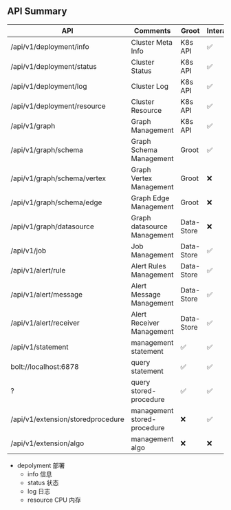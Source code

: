## API Summary

| API                               | Comments                    | Groot      | Interactive |
| --------------------------------- | --------------------------- | ---------- | ----------- |
| /api/v1/deployment/info           | Cluster Meta Info           | K8s API    | ✅          |
| /api/v1/deployment/status         | Cluster Status              | K8s API    | ✅          |
| /api/v1/deployment/log            | Cluster Log                 | K8s API    | ✅          |
| /api/v1/deployment/resource       | Cluster Resource            | K8s API    | ✅          |
| /api/v1/graph                     | Graph Management            | K8s API    | ✅          |
| /api/v1/graph/schema              | Graph Schema Management     | Groot      | ✅          |
| /api/v1/graph/schema/vertex       | Graph Vertex Management     | Groot      | ❌          |
| /api/v1/graph/schema/edge         | Graph Edge Management       | Groot      | ❌          |
| /api/v1/graph/datasource          | Graph datasource Management | Data-Store | ❌          |
| /api/v1/job                       | Job Management              | Data-Store | ✅          |
| /api/v1/alert/rule                | Alert Rules Management      | Data-Store | ✅          |
| /api/v1/alert/message             | Alert Message Management    | Data-Store | ✅          |
| /api/v1/alert/receiver            | Alert Receiver Management   | Data-Store | ✅          |
| /api/v1/statement                 | management statement        | ✅         | ✅          |
| bolt://localhost:6878             | query statement             | ✅         | ✅          |
| ?                                 | query stored-procedure      | ✅         | ✅          |
| /api/v1/extension/storedprocedure | management stored-procedure | ❌         | ✅          |
| /api/v1/extension/algo            | management algo             | ❌         | ❌          |

- depolyment 部署
  - info 信息
  - status 状态
  - log 日志
  - resource CPU 内存

